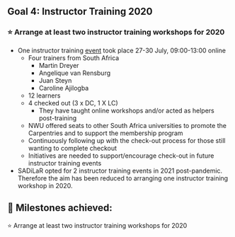 ## Goal 4: Instructor Training 2020
### :star: Arrange at least two instructor training workshops for 2020
- One instructor training [event](https://nwu-eresearch.github.io/2020-07-27-ttt-online-SAST/) took place 27-30 July, 09:00-13:00 online 
  - Four trainers from South Africa
    - Martin Dreyer
    - Angelique van Rensburg
    - Juan Steyn
    - Caroline Ajilogba
  - 12 learners
  - 4 checked out (3 x DC, 1 X LC)
    - They have taught online workshops and/or acted as helpers post-training
  - NWU offered seats to other South Africa universities to promote the Carpentries and to support the membership program
  - Continuously following up with the check-out process for those still wanting to complete checkout
  - Initiatives are needed to support/encourage check-out in future instructor training events 
- SADiLaR opted for 2 instructor training events in 2021 post-pandemic. Therefore the aim has been reduced to arranging one instructor training workshop in 2020.


## :large_blue_diamond: Milestones achieved:
:star: Arrange at least two instructor training workshops for 2020
